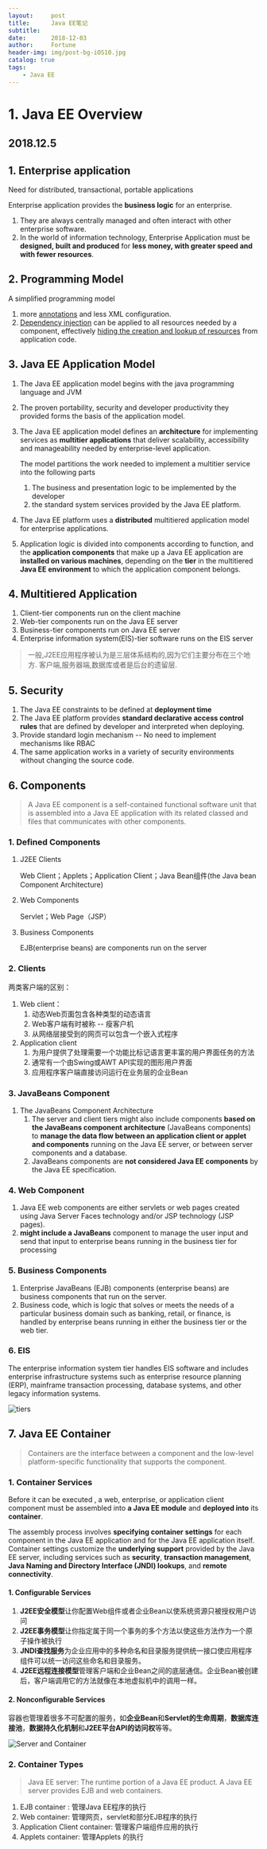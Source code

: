 ```yaml
---
layout:     post   				   
title:      Java EE笔记 				
subtitle:   
date:       2018-12-03				
author:     Fortune					
header-img: img/post-bg-iOS10.jpg 	
catalog: true 					
tags:								
    - Java EE
---
```


# 1. Java EE Overview

## 2018.12.5

## 1. Enterprise application

Need for distributed, transactional, portable applications

Enterprise application provides the **business logic** for an enterprise.

1. They are always centrally managed and often interact with other enterprise software.
2. In the world of information technology, Enterprise Application must be **designed, built and produced** for **less money, with greater speed and with fewer resources**.



## 2. Programming Model

A simplified programming model

1. more <u>annotations</u> and less XML configuration.
2. <u>Dependency injection</u> can be applied to all resources needed by a component, effectively <u>hiding the creation and lookup of resources</u> from application code.



## 3. Java EE Application Model

1. The Java EE application model begins with the java programming language and JVM

2. The proven portability, security and developer productivity they provided forms the basis of the application model.

3. The Java EE application model defines an **architecture** for implementing services as **multitier applications** that deliver scalability, accessibility and manageability needed by enterprise-level application.

   The model partitions the work needed to implement a multitier service into the 	following parts

   1. The business and presentation logic to be implemented by the developer
   2. the standard system services provided by the Java EE platform.

4. The Java EE platform uses a **distributed** multitiered application model for enterprise applications. 
5. Application logic is divided into components according to function, and the **application components** that make up a Java EE application are **installed on various machines**, depending on the **tier** in the multitiered **Java EE environment** to which the application component belongs.



## 4. Multitiered Application 

1. Client-tier components run on the client machine
2. Web-tier components run on the Java EE server
3. Business-tier components run on Java EE server
4. Enterprise information system(EIS)-tier software runs on the EIS server

> 一般,J2EE应用程序被认为是三层体系结构的,因为它们主要分布在三个地方. 客户端,服务器端,数据库或者是后台的遗留层.





## 5. Security

1. The Java EE constraints to be defined at **deployment time**
2. The Java EE platform provides **standard declarative access control rules** that are defined by developer and interpreted when deploying.
3. Provide standard login mechanism -- No need to implement mechanisms like RBAC
4. The same application works in a variety of security environments without changing the source code.

## 6. Components

> A Java EE component is a self-contained functional software unit that is assembled into a Java EE application with its related classed and files that communicates with other components.

### 1. Defined Components

1. J2EE Clients

   Web Client；Applets；Application Client；Java Bean组件(the Java bean Component Architecture)

2. Web Components

   Servlet；Web Page（JSP）

3. Business Components

   EJB(enterprise beans) are components run on the server

### 2. Clients

两类客户端的区别：

1. Web client：
   1. 动态Web页面包含各种类型的动态语言
   2. Web客户端有时被称 -- 瘦客户机
   3. 从网络层接受到的网页可以包含一个嵌入式程序
2. Application client
   1. 为用户提供了处理需要一个功能比标记语言更丰富的用户界面任务的方法
   2. 通常有一个由Swing或AWT API实现的图形用户界面
   3. 应用程序客户端直接访问运行在业务层的企业Bean

### 3. JavaBeans Component

1. The JavaBeans Component Architecture
   1. The server and client tiers might also include components **based on the JavaBeans component architecture** (JavaBeans components) to **manage the data flow between an application client or applet and components** running on the Java EE server, or between server components and a database.
   2. JavaBeans components are **not considered Java EE components** by the Java EE specification.

### 4. Web Component

1. Java EE web components are either servlets or web pages created using Java Server Faces technology and/or JSP technology (JSP pages).
2. **might include a JavaBeans** component to manage the user input and send that input to enterprise beans running in the business tier for processing

### 5. Business Components

1. Enterprise JavaBeans (EJB) components (enterprise beans) are business components that run on the server.
2. Business code, which is logic that solves or meets the needs of a particular business domain such as banking, retail, or finance, is handled by enterprise beans running in either the business tier or the web tier.



### 6. EIS

The enterprise information system tier handles EIS software and includes enterprise infrastructure systems such as enterprise resource planning (ERP), mainframe transaction processing, database systems, and other legacy information systems.

![tiers](https://raw.githubusercontent.com/NJUSSJ/NJUSSJ.github.io/master/post_image/Java%20EE/Tiers.png)

## 7. Java EE Container

> Containers are the interface between a component and the low-level platform-specific functionality that supports the component.



### 1. Container Services

Before it can be executed , a web, enterprise, or application client component must be assembled into **a Java EE module** and **deployed into** its **container**.

The assembly process involves **specifying container settings** for each component in the Java EE application and for the Java EE application itself. Container settings customize the **underlying support** provided by the Java EE server, including services such as **security**, **transaction management**, **Java Naming and Directory Interface (JNDI) lookups**, and **remote connectivity**.



#### 1. Configurable Services

1. **J2EE安全模型**让你配置Web组件或者企业Bean以使系统资源只被授权用户访问
2. **J2EE事务模型**让你指定属于同一个事务的多个方法以使这些方法作为一个原子操作被执行
3. **JNDI查找服务**为企业应用中的多种命名和目录服务提供统一接口使应用程序组件可以统一访问这些命名和目录服务。
4. **J2EE远程连接模型**管理客户端和企业Bean之间的底层通信。企业Bean被创建后，客户端调用它的方法就像在本地虚拟机中的调用一样。

#### 2. Nonconfigurable Services

容器也管理着很多不可配置的服务，如**企业Bean**和**Servlet的生命周期**，**数据库连接池**，**数据持久化机制**和**J2EE平台API的访问权**等等。

![Server and Container](https://raw.githubusercontent.com/NJUSSJ/NJUSSJ.github.io/master/post_image/Java%20EE/Server%20and%20Container.png)

### 2. Container Types

> Java EE server: The runtime portion of a Java EE product. A Java EE server provides EJB and web containers.

1. EJB container : 管理Java EE程序的执行
2. Web container: 管理网页，servlet和部分EJB程序的执行
3. Application Client container: 管理客户端组件应用的执行
4. Applets container: 管理Applets 的执行

